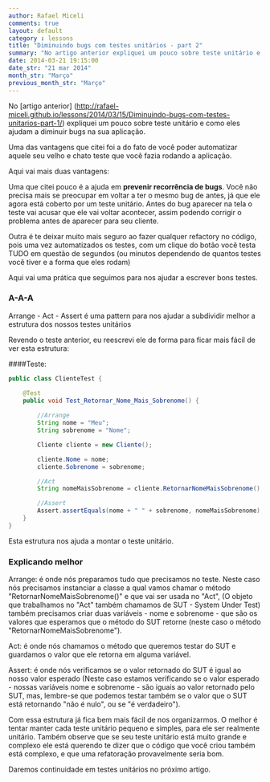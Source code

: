 ```yaml
---
author: Rafael Miceli
comments: true
layout: default
category : lessons
title: "Diminuindo bugs com testes unitários - part 2"
summary: "No artigo anterior expliquei um pouco sobre teste unitário e como..."
date: 2014-03-21 19:15:00
date_str: "21 mar 2014"
month_str: "Março"
previous_month_str: "Março"
---
```


No [artigo anterior] (http://rafael-miceli.github.io/lessons/2014/03/15/Diminuindo-bugs-com-testes-unitarios-part-1/) expliquei um pouco sobre teste unitário e como eles ajudam a diminuir bugs na sua aplicação.

Uma das vantagens que citei foi a do fato de você poder automatizar aquele seu velho e chato teste que você fazia rodando a aplicação.

Aqui vai mais duas vantagens:

Uma que citei pouco é a ajuda em **prevenir recorrência de bugs**. Você não precisa mais se preocupar em voltar a ter o mesmo bug de antes, já que ele agora está coberto por um teste unitário. Antes do bug aparecer na tela o teste vai acusar que ele vai voltar acontecer, assim podendo corrigir o problema antes de aparecer para seu cliente.

Outra é te deixar muito mais seguro ao fazer qualquer refactory no código, pois uma vez automatizados os testes, com um clique do botão você testa TUDO em questão de segundos (ou minutos dependendo de quantos testes você tiver e a forma que eles rodam)

Aqui vai uma prática que seguimos para nos ajudar a escrever bons testes.

### A-A-A

Arrange - Act - Assert é uma pattern para nos ajudar a subdividir melhor a estrutura dos nossos testes unitários

Revendo o teste anterior, eu reescrevi ele de forma para ficar mais fácil de ver esta estrutura:

####Teste:
```java
public class ClienteTest {

	@Test
	public void Test_Retornar_Nome_Mais_Sobrenome() {
		
		//Arrange
		String nome = "Meu";
		String sobrenome = "Nome";

		Cliente cliente = new Cliente();

		cliente.Nome = nome;
		cliente.Sobrenome = sobrenome;

		//Act
		String nomeMaisSobrenome = cliente.RetornarNomeMaisSobrenome();          

		//Assert
		Assert.assertEquals(nome + " " + sobrenome, nomeMaisSobrenome);
	}
}
```

Esta estrutura nos ajuda a montar o teste unitário.

### Explicando melhor

Arrange: é onde nós preparamos tudo que precisamos no teste. Neste caso nós precisamos instanciar a classe a qual vamos chamar o método "RetornarNomeMaisSobrenome()"  e que vai ser usada no "Act", (O objeto que trabalhamos no "Act" também chamamos de SUT - System Under Test) também precisamos criar duas variáveis - nome e sobrenome - que são os valores que esperamos que o método do SUT retorne (neste caso o método "RetornarNomeMaisSobrenome").

Act: é onde nós chamamos o método que queremos testar do SUT e guardamos o valor que ele retorna em alguma variável.

Assert: é onde nós verificamos se o valor retornado do SUT é igual ao nosso valor esperado (Neste caso estamos verificando se o valor esperado - nossas variáveis nome e sobrenome - são iguais ao valor retornado pelo SUT, mas, lembre-se que podemos testar também se o valor que o SUT está retornando "não é nulo", ou se "é verdadeiro").

Com essa estrutura já fica bem mais fácil de nos organizarmos. O melhor é tentar manter cada teste unitário pequeno e simples, para ele ser realmente unitário. 
Também observe que se seu teste unitário está muito grande e complexo ele está querendo te dizer que o código que você criou também está complexo, e que uma refatoração provavelmente seria bom.

Daremos continuidade em testes unitários no próximo artigo.
